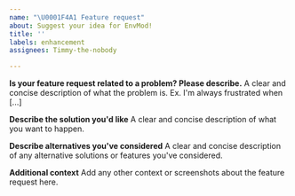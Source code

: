 ```yaml
---
name: "\U0001F4A1 Feature request"
about: Suggest your idea for EnvMod!
title: ''
labels: enhancement
assignees: Timmy-the-nobody

---
```


**Is your feature request related to a problem? Please describe.**
A clear and concise description of what the problem is. Ex. I'm always frustrated when [...]

**Describe the solution you'd like**
A clear and concise description of what you want to happen.

**Describe alternatives you've considered**
A clear and concise description of any alternative solutions or features you've considered.

**Additional context**
Add any other context or screenshots about the feature request here.
